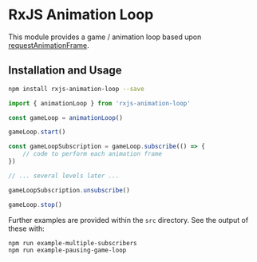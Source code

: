 # RxJS Animation Loop

This module provides a game / animation loop based upon [requestAnimationFrame](https://developer.mozilla.org/en-US/docs/Web/API/window/requestAnimationFrame).

## Installation and Usage

```sh
npm install rxjs-animation-loop --save
```

```javascript
import { animationLoop } from 'rxjs-animation-loop'

const gameLoop = animationLoop()

gameLoop.start()

const gameLoopSubscription = gameLoop.subscribe(() => {
    // code to perform each animation frame
})

// ... several levels later ...

gameLoopSubscription.unsubscribe()

gameLoop.stop()
```

Further examples are provided within the `src` directory. See the output of these with:

```sh
npm run example-multiple-subscribers
npm run example-pausing-game-loop
```

